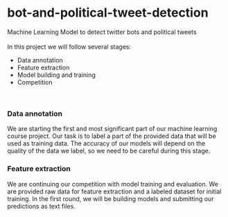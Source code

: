 # bot-and-political-tweet-detection
Machine Learning Model to detect twitter bots and political tweets<br>
<br>
In this project we will follow several stages:<br>
- Data annotation<br>
- Feature extraction<br>
- Model building and training<br>
- Competition<br>
<br>
<h3>Data annotation</h3>
We are starting the first and most significant part of our machine learning course project. Our task is to label a part of the provided data that will be used as training data. The accuracy of our models will depend on the quality of the data we label, so we need to be careful during this stage.

<h3>Feature extraction</h3>
We are continuing our competition with model training and evaluation. We are provided raw data for feature extraction and a labeled dataset for initial training. In the first round, we will be building models and submitting our predictions as text files.
